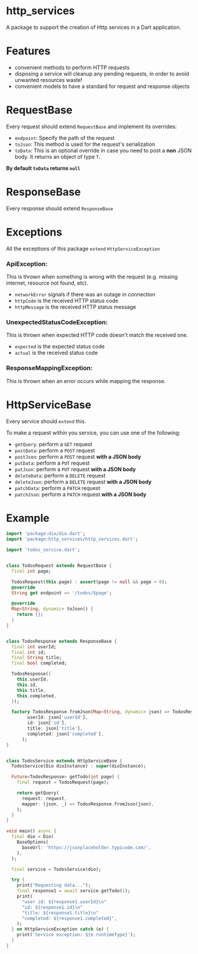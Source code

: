 # http_services
A package to support the creation of Http services in a Dart application.

# Features
* convenient methods to perform HTTP requests
* disposing a service will cleanup any pending requests, in order to avoid unwanted resources waste!
* convenient models to have a standard for request and response objects 

# RequestBase
Every request should extend `RequestBase` and implement its overrides:
* `endpoint`: Specify the path of the request
* `toJson`: This method is used for the request's serialization
* `toData`: This is an optional override in case you need to post a **non** JSON body. It returns an object of type `T`.

**By default `toData` returns `null`**

# ResponseBase
Every response should extend `ResponseBase`

# Exceptions
All the exceptions of this package `extend` `HttpServiceException`

### ApiException:
This is thrown when something is wrong with the request (e.g. missing internet, resource not found, etc).
* `networkError` signals if there was an outage in connection
* `httpCode` is the received HTTP status code
* `httpMessage` is the received HTTP status message

### UnexpectedStatusCodeException:
This is thrown when expected HTTP code doesn't match the received one.
* `expected` is the expected status code
* `actual` is the received status code

### ResponseMappingException:
This is thrown when an error occurs while mapping the response.

# HttpServiceBase
Every service should `extend` this.

To make a request within you service, you can use one of the following:
* `getQuery`: perform a `GET` request
* `postData`: perform a `POST` request
* `postJson`: perform a `POST` request **with a JSON body**
* `putData`: perform a `PUT` request
* `putJson`: perform a `PUT` request **with a JSON body**
* `deleteData`: perform a `DELETE` request
* `deleteJson`: perform a `DELETE` request **with a JSON body**
* `patchData`: perform a `PATCH` request
* `patchJson`: perform a `PATCH` request **with a JSON body**

# Example
```dart
import 'package:dio/dio.dart';
import 'package:http_services/http_services.dart';

import 'todos_service.dart';


class TodosRequest extends RequestBase {
  final int page;

  TodosRequest(this.page) : assert(page != null && page > 0);
  @override
  String get endpoint => '/todos/$page';

  @override
  Map<String, dynamic> toJson() {
    return {};
  }
}


class TodosResponse extends ResponseBase {
  final int userId;
  final int id;
  final String title;
  final bool completed;

  TodosResponse({
    this.userId,
    this.id,
    this.title,
    this.completed,
  });

  factory TodosResponse.fromJson(Map<String, dynamic> json) => TodosResponse(
        userId: json['userId'],
        id: json['id'],
        title: json['title'],
        completed: json['completed'],
      );
}


class TodosService extends HttpServiceBase {
  TodosService(Dio dioInstance) : super(dioInstance);

  Future<TodosResponse> getTodo(int page) {
    final request = TodosRequest(page);

    return getQuery(
      request: request,
      mapper: (json, _) => TodosResponse.fromJson(json),
    );
  }
}

void main() async {
  final dio = Dio(
    BaseOptions(
      baseUrl: 'https://jsonplaceholder.typicode.com/',
    ),
  );

  final service = TodosService(dio);

  try {
    print("Requesting data...");
    final response1 = await service.getTodo(1);
    print(
      "user id: ${response1.userId}\n"
      "id: ${response1.id}\n"
      "title: ${response1.title}\n"
      "completed: ${response1.completed}",
    );
  } on HttpServiceException catch (e) {
    print('Service exception: ${e.runtimeType}');
  }
}
```
